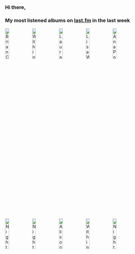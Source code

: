 ### Hi there, 

### My most listened albums on [last.fm](https://www.last.fm/user/jfdesignnet) in the last week

[<img src='https://lastfm.freetls.fastly.net/i/u/300x300/4e0b52b333b7a25bc322d91998836c5f.jpg' width='16%' height='16%' alt='Brian Crain - Deep Focus Piano Study Playlist'>](https://www.last.fm/music/brian%2bcrain/deep%2bfocus%2bpiano%2bstudy%2bplaylist)&nbsp;
[<img src='https://lastfm.freetls.fastly.net/i/u/300x300/cbba99542fd2476ac7210e7bb40bfad5.jpg' width='16%' height='16%' alt='Within Temptation - Let Us Burn: Elements & Hydra Live in Concert'>](https://www.last.fm/music/within%2btemptation/let%2bus%2bburn%253a%2belements%2b%2526%2bhydra%2blive%2bin%2bconcert)&nbsp;
[<img src='https://lastfm.freetls.fastly.net/i/u/300x300/21e2047c3b610bfed1e4bf4ee4a03ff8.jpg' width='16%' height='16%' alt='Laura Benanti - In Constant Search of the Right Kind of Attention - Live at 54 BELOW'>](https://www.last.fm/music/laura%2bbenanti/in%2bconstant%2bsearch%2bof%2bthe%2bright%2bkind%2bof%2battention%2b-%2blive%2bat%2b54%2bbelow)&nbsp;
[<img src='https://lastfm.freetls.fastly.net/i/u/300x300/84a6610777e54bfbbb28beb52d9432ee.jpg' width='16%' height='16%' alt='Lisa Wahlandt - Wowowonder'>](https://www.last.fm/music/lisa%2bwahlandt/wowowonder)&nbsp;
[<img src='https://lastfm.freetls.fastly.net/i/u/300x300/f83764a557d2d4f94cc273c614fb279d.jpg' width='16%' height='16%' alt='Ana Popovic - Trilogy (Full Album)'>](https://www.last.fm/music/ana%2bpopovic/trilogy%2b%2528full%2balbum%2529)&nbsp;
<br>
[<img src='https://lastfm.freetls.fastly.net/i/u/300x300/643946fe6a9cd3a62ce857d44eb6b501.png' width='16%' height='16%' alt='Nightwish - Decades: Live in Buenos Aires'>](https://www.last.fm/music/nightwish/decades%253a%2blive%2bin%2bbuenos%2baires)&nbsp;
[<img src='https://lastfm.freetls.fastly.net/i/u/300x300/49035cb6be46c336ca2c301ea07903a7.png' width='16%' height='16%' alt='Nightwish - Decades'>](https://www.last.fm/music/nightwish/decades)&nbsp;
[<img src='https://lastfm.freetls.fastly.net/i/u/300x300/678b947b84df6d96b93204347df89cee.jpg' width='16%' height='16%' alt='Alison Balsom - Royal Fireworks'>](https://www.last.fm/music/alison%2bbalsom/royal%2bfireworks)&nbsp;
[<img src='https://lastfm.freetls.fastly.net/i/u/300x300/3b21495764846227e3e05cf09deffbb0.jpg' width='16%' height='16%' alt='Within Temptation - Resist (Extended Deluxe)'>](https://www.last.fm/music/within%2btemptation/resist%2b%2528extended%2bdeluxe%2529)&nbsp;
[<img src='https://lastfm.freetls.fastly.net/i/u/300x300/6e43226968da11d8182fbc3fa26f83d2.jpg' width='16%' height='16%' alt='Nightwish - Once (Remastered)'>](https://www.last.fm/music/nightwish/once%2b%2528remastered%2529)&nbsp;
<br>
